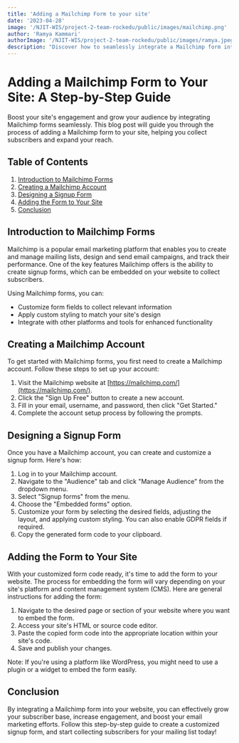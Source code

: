 ```yaml
---
title: 'Adding a Mailchimp Form to your site'
date: '2023-04-28'
image: '/NJIT-WIS/project-2-team-rockedu/public/images/mailchimp.png'
author: 'Ramya Kammari'
authorImage: '/NJIT-WIS/project-2-team-rockedu/public/images/ramya.jpeg'
description: "Discover how to seamlessly integrate a Mailchimp form into your website with this step-by-step guide. Boost audience engagement, collect subscribers, and elevate your email marketing efforts by adding a customizable Mailchimp form to your site today."
---
```


# Adding a Mailchimp Form to Your Site: A Step-by-Step Guide

Boost your site's engagement and grow your audience by integrating Mailchimp forms seamlessly. This blog post will guide you through the process of adding a Mailchimp form to your site, helping you collect subscribers and expand your reach.

## Table of Contents

1. [Introduction to Mailchimp Forms](#introduction-to-mailchimp-forms)
2. [Creating a Mailchimp Account](#creating-a-mailchimp-account)
3. [Designing a Signup Form](#designing-a-signup-form)
4. [Adding the Form to Your Site](#adding-the-form-to-your-site)
5. [Conclusion](#conclusion)

## Introduction to Mailchimp Forms

Mailchimp is a popular email marketing platform that enables you to create and manage mailing lists, design and send email campaigns, and track their performance. One of the key features Mailchimp offers is the ability to create signup forms, which can be embedded on your website to collect subscribers.

Using Mailchimp forms, you can:
- Customize form fields to collect relevant information
- Apply custom styling to match your site's design
- Integrate with other platforms and tools for enhanced functionality

## Creating a Mailchimp Account

To get started with Mailchimp forms, you first need to create a Mailchimp account. Follow these steps to set up your account:

1. Visit the Mailchimp website at [https://mailchimp.com/](https://mailchimp.com/).
2. Click the "Sign Up Free" button to create a new account.
3. Fill in your email, username, and password, then click "Get Started."
4. Complete the account setup process by following the prompts.

## Designing a Signup Form

Once you have a Mailchimp account, you can create and customize a signup form. Here's how:

1. Log in to your Mailchimp account.
2. Navigate to the "Audience" tab and click "Manage Audience" from the dropdown menu.
3. Select "Signup forms" from the menu.
4. Choose the "Embedded forms" option.
5. Customize your form by selecting the desired fields, adjusting the layout, and applying custom styling. You can also enable GDPR fields if required.
6. Copy the generated form code to your clipboard.

## Adding the Form to Your Site

With your customized form code ready, it's time to add the form to your website. The process for embedding the form will vary depending on your site's platform and content management system (CMS). Here are general instructions for adding the form:

1. Navigate to the desired page or section of your website where you want to embed the form.
2. Access your site's HTML or source code editor.
3. Paste the copied form code into the appropriate location within your site's code.
4. Save and publish your changes.

Note: If you're using a platform like WordPress, you might need to use a plugin or a widget to embed the form easily.

## Conclusion

By integrating a Mailchimp form into your website, you can effectively grow your subscriber base, increase engagement, and boost your email marketing efforts. Follow this step-by-step guide to create a customized signup form, and start collecting subscribers for your mailing list today!


